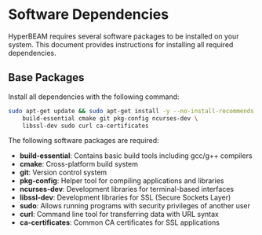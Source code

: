 # **Software Dependencies**

HyperBEAM requires several software packages to be installed on your system. This document provides instructions for installing all required dependencies.

## Base Packages

Install all dependencies with the following command:

```bash
sudo apt-get update && sudo apt-get install -y --no-install-recommends \
    build-essential cmake git pkg-config ncurses-dev \
	libssl-dev sudo curl ca-certificates
``` 

The following software packages are required:

* **build-essential**: Contains basic build tools including gcc/g++ compilers
* **cmake**: Cross-platform build system
* **git**: Version control system
* **pkg-config**: Helper tool for compiling applications and libraries
* **ncurses-dev**: Development libraries for terminal-based interfaces
* **libssl-dev**: Development libraries for SSL (Secure Sockets Layer)
* **sudo**: Allows running programs with security privileges of another user
* **curl**: Command line tool for transferring data with URL syntax
* **ca-certificates**: Common CA certificates for SSL applications

